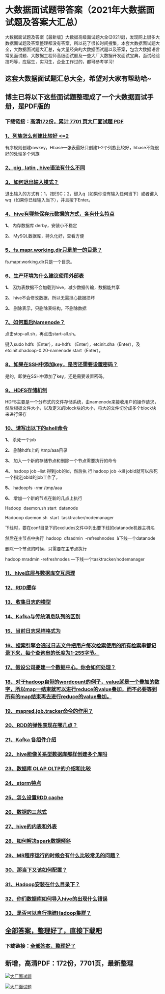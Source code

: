 # 大数据面试题带答案（2021年大数据面试题及答案大汇总）

大数据面试题及答案【最新版】大数据高级面试题大全(2021版)，发现网上很多大数据面试题及答案整理都没有答案，所以花了很长时间搜集，本套大数据面试题大全，大数据面试题大汇总，有大量经典的大数据面试题以及答案，包含大数据语言常见面试题、大数据工程师高级面试题及一些大厂大数据开发面试宝典，面试经验技巧等，应届生，实习生，企业工作过的，都可参考学习!

## 这套大数据面试题汇总大全，希望对大家有帮助哈~ 

## 博主已将以下这些面试题整理成了一个大数据面试手册，是PDF版的

### 下载链接：[高清172份，累计 7701 页大厂面试题  PDF](https://gitee.com/souyunku/NewDevBooks/blob/master/docs/index.md)


### [1、列族怎么创建比较好 <=2](https://gitee.com/souyunku/NewDevBooks/blob/master/docs/大数据/大数据面试题带答案（2021年大数据面试题及答案大汇总）.md#1列族怎么创建比较好-<=2)  


有序规则创建rowkey，Hbase一张表最好只创建1-2个列族比较好，hbase不能很好的处理多个列族


### [2、pig , latin , hive语法有什么不同](https://gitee.com/souyunku/NewDevBooks/blob/master/docs/大数据/大数据面试题带答案（2021年大数据面试题及答案大汇总）.md#2pig-,-latin-,-hive语法有什么不同)  



### [3、如何退出输入模式？](https://gitee.com/souyunku/NewDevBooks/blob/master/docs/大数据/大数据面试题带答案（2021年大数据面试题及答案大汇总）.md#3如何退出输入模式)  


退出输入的方式有：1，按ESC；2，键入q（如果你没有输入任何当下）或者键入wq（如果你已经输入当下），并且按下Enter。


### [4、hive有哪些保存元数据的方式，各有什么特点](https://gitee.com/souyunku/NewDevBooks/blob/master/docs/大数据/大数据面试题带答案（2021年大数据面试题及答案大汇总）.md#4hive有哪些保存元数据的方式各有什么特点)  


**1、** 内存数据库 derby，安装小不稳定

**2、** MySQL数据库，持久化好，查看方便


### [5、fs.mapr.working.dir只是单一的目录？](https://gitee.com/souyunku/NewDevBooks/blob/master/docs/大数据/大数据面试题带答案（2021年大数据面试题及答案大汇总）.md#5fsmaprworkingdir只是单一的目录)  


fs.mapr.working.dir只是一个目录。


### [6、生产环境为什么建议使用外部表](https://gitee.com/souyunku/NewDevBooks/blob/master/docs/大数据/大数据面试题带答案（2021年大数据面试题及答案大汇总）.md#6生产环境为什么建议使用外部表)  


**1、** 因为表数据不会加载到hive，减少数据传输，数据能共享

**2、** hive不会修改数据，所以无需担心数据损坏

**3、** 删除表示，只删除表结构，不删除数据


### [7、如何重启Namenode？](https://gitee.com/souyunku/NewDevBooks/blob/master/docs/大数据/大数据面试题带答案（2021年大数据面试题及答案大汇总）.md#7如何重启namenode)  


点击stop-all.sh，再点击start-all.sh。

键入sudo hdfs（Enter），su-hdfs （Enter），etcinit.dha（Enter），及etcinit.dhadoop-0.20-namenode start（Enter）。


### [8、如果在SSH中添加key，是否还需要设置密码？](https://gitee.com/souyunku/NewDevBooks/blob/master/docs/大数据/大数据面试题带答案（2021年大数据面试题及答案大汇总）.md#8如果在ssh中添加key是否还需要设置密码)  


是的，即使在SSH中添加了key，还是需要设置密码。


### [9、HDFS存储机制](https://gitee.com/souyunku/NewDevBooks/blob/master/docs/大数据/大数据面试题带答案（2021年大数据面试题及答案大汇总）.md#9hdfs存储机制)  


HDFS主要是一个分布式的文件存储系统，由namenode来接收用户的操作请求，然后根据文件大小，以及定义的block块的大小，将大的文件切分成多个block块来进行保存


### [10、请写出以下的shell命令](https://gitee.com/souyunku/NewDevBooks/blob/master/docs/大数据/大数据面试题带答案（2021年大数据面试题及答案大汇总）.md#10请写出以下的shell命令)  


**1、** 杀死一个job

**2、** 删除hdfs上的 /tmp/aaa目录

**3、** 加入一个新的存储节点和删除一个节点需要执行的命令

**4、** hadoop job –list 得到job的id，然后执 行 hadoop job -kill jobId就可以杀死一个指定jobId的job工作了。

**5、** hadoopfs -rmr /tmp/aaa

**6、** 增加一个新的节点在新的几点上执行

Hadoop  daemon.sh start  datanode

Hadooop daemon.sh  start  tasktracker/nodemanager

下线时，要在conf目录下的excludes文件中列出要下线的datanode机器主机名

然后在主节点中执行  hadoop  dfsadmin  -refreshnodes  à下线一个datanode

删除一个节点的时候，只需要在主节点执行

hadoop mradmin -refreshnodes —下线一个tasktracker/nodemanager


### [11、hive底层与数据库交互原理](https://gitee.com/souyunku/NewDevBooks/blob/master/docs/大数据/大数据面试题带答案（2021年大数据面试题及答案大汇总）.md#11hive底层与数据库交互原理)  

### [12、RDD缓存](https://gitee.com/souyunku/NewDevBooks/blob/master/docs/大数据/大数据面试题带答案（2021年大数据面试题及答案大汇总）.md#12rdd缓存)  

### [13、收集日志的模型](https://gitee.com/souyunku/NewDevBooks/blob/master/docs/大数据/大数据面试题带答案（2021年大数据面试题及答案大汇总）.md#13收集日志的模型)  

### [14、Kafka与传统消息队列的区别](https://gitee.com/souyunku/NewDevBooks/blob/master/docs/大数据/大数据面试题带答案（2021年大数据面试题及答案大汇总）.md#14kafka与传统消息队列的区别)  

### [15、当前日志采样格式为](https://gitee.com/souyunku/NewDevBooks/blob/master/docs/大数据/大数据面试题带答案（2021年大数据面试题及答案大汇总）.md#15当前日志采样格式为)  

### [16、搜索引擎会通过日志文件把用户每次检索使用的所有检索串都记录下来，每个查询串的长度为1-255字节。](https://gitee.com/souyunku/NewDevBooks/blob/master/docs/大数据/大数据面试题带答案（2021年大数据面试题及答案大汇总）.md#16搜索引擎会通过日志文件把用户每次检索使用的所有检索串都记录下来每个查询串的长度为1-255字节。)  

### [17、假设公司要建一个数据中心，你会如何处理？](https://gitee.com/souyunku/NewDevBooks/blob/master/docs/大数据/大数据面试题带答案（2021年大数据面试题及答案大汇总）.md#17假设公司要建一个数据中心你会如何处理)  

### [18、对于hadoop自带的wordcount的例子，value就是一个叠加的数字，所以map一结束就可以进行reduce的value叠加，而不必要等到所有的map结束再去进行reduce的value叠加。](https://gitee.com/souyunku/NewDevBooks/blob/master/docs/大数据/大数据面试题带答案（2021年大数据面试题及答案大汇总）.md#18对于hadoop自带的wordcount的例子value就是一个叠加的数字所以map一结束就可以进行reduce的value叠加而不必要等到所有的map结束再去进行reduce的value叠加。)  

### [19、mapred.job.tracker命令的作用？](https://gitee.com/souyunku/NewDevBooks/blob/master/docs/大数据/大数据面试题带答案（2021年大数据面试题及答案大汇总）.md#19mapredjobtracker命令的作用)  

### [20、RDD的弹性表现在哪几点？](https://gitee.com/souyunku/NewDevBooks/blob/master/docs/大数据/大数据面试题带答案（2021年大数据面试题及答案大汇总）.md#20rdd的弹性表现在哪几点)  

### [21、Kafka 各组件介绍](https://gitee.com/souyunku/NewDevBooks/blob/master/docs/大数据/大数据面试题带答案（2021年大数据面试题及答案大汇总）.md#21kafka-各组件介绍)  

### [22、hive能像关系型数据库那样创建多个库吗](https://gitee.com/souyunku/NewDevBooks/blob/master/docs/大数据/大数据面试题带答案（2021年大数据面试题及答案大汇总）.md#22hive能像关系型数据库那样创建多个库吗)  

### [23、数据库 OLAP OLTP的介绍和比较](https://gitee.com/souyunku/NewDevBooks/blob/master/docs/大数据/大数据面试题带答案（2021年大数据面试题及答案大汇总）.md#23数据库-olap-oltp的介绍和比较)  

### [24、storm特点](https://gitee.com/souyunku/NewDevBooks/blob/master/docs/大数据/大数据面试题带答案（2021年大数据面试题及答案大汇总）.md#24storm特点)  

### [25、怎么设置RDD cache](https://gitee.com/souyunku/NewDevBooks/blob/master/docs/大数据/大数据面试题带答案（2021年大数据面试题及答案大汇总）.md#25怎么设置rdd-cache)  

### [26、数据的三范式](https://gitee.com/souyunku/NewDevBooks/blob/master/docs/大数据/大数据面试题带答案（2021年大数据面试题及答案大汇总）.md#26数据的三范式)  

### [27、hive的内表和外表](https://gitee.com/souyunku/NewDevBooks/blob/master/docs/大数据/大数据面试题带答案（2021年大数据面试题及答案大汇总）.md#27hive的内表和外表)  

### [28、如何解决spark数据倾斜](https://gitee.com/souyunku/NewDevBooks/blob/master/docs/大数据/大数据面试题带答案（2021年大数据面试题及答案大汇总）.md#28如何解决spark数据倾斜)  

### [29、MR程序运行的时候会有什么比较常见的问题？](https://gitee.com/souyunku/NewDevBooks/blob/master/docs/大数据/大数据面试题带答案（2021年大数据面试题及答案大汇总）.md#29mr程序运行的时候会有什么比较常见的问题)  

### [30、那当下又该如何配置？](https://gitee.com/souyunku/NewDevBooks/blob/master/docs/大数据/大数据面试题带答案（2021年大数据面试题及答案大汇总）.md#30那当下又该如何配置)  

### [31、Hadoop安装在什么目录下？](https://gitee.com/souyunku/NewDevBooks/blob/master/docs/大数据/大数据面试题带答案（2021年大数据面试题及答案大汇总）.md#31hadoop安装在什么目录下)  

### [32、你们数据库如何导入hive的出现什么错误](https://gitee.com/souyunku/NewDevBooks/blob/master/docs/大数据/大数据面试题带答案（2021年大数据面试题及答案大汇总）.md#32你们数据库如何导入hive的出现什么错误)  

### [33、是否可以自行搭建Hadoop集群？](https://gitee.com/souyunku/NewDevBooks/blob/master/docs/大数据/大数据面试题带答案（2021年大数据面试题及答案大汇总）.md#33是否可以自行搭建hadoop集群)  





## [全部答案，整理好了，直接下载吧](https://gitee.com/souyunku/DevBooks/blob/master/docs/daan.md)

### 下载链接：[全部答案，整理好了](https://gitee.com/souyunku/NewDevBooks/blob/master/docs/daan.md)




## 新增，高清PDF：172份，7701页，最新整理

[![大厂面试题](https://www.souyunku.com/wp-content/uploads/weixin/mst.png "架构师专栏")](https://www.souyunku.com/wp-content/uploads/weixin/githup-weixin.png "架构师专栏")

[![大厂面试题](https://www.souyunku.com/wp-content/uploads/weixin/githup-weixin.png "架构师专栏")](https://www.souyunku.com/wp-content/uploads/weixin/githup-weixin.png "架构师专栏")
